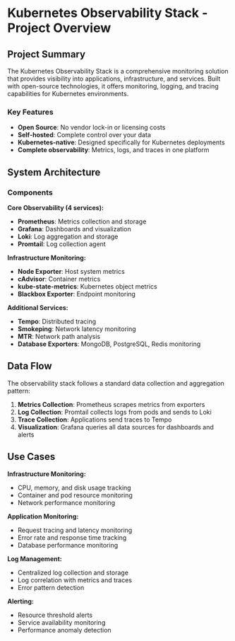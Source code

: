 # Kubernetes Observability Stack - Project Overview

## Project Summary

The Kubernetes Observability Stack is a comprehensive monitoring solution that provides visibility into applications, infrastructure, and services. Built with open-source technologies, it offers monitoring, logging, and tracing capabilities for Kubernetes environments.

### Key Features

- **Open Source**: No vendor lock-in or licensing costs
- **Self-hosted**: Complete control over your data
- **Kubernetes-native**: Designed specifically for Kubernetes deployments
- **Complete observability**: Metrics, logs, and traces in one platform

## System Architecture

### Components

**Core Observability (4 services):**
- **Prometheus**: Metrics collection and storage
- **Grafana**: Dashboards and visualization
- **Loki**: Log aggregation and storage
- **Promtail**: Log collection agent

**Infrastructure Monitoring:**
- **Node Exporter**: Host system metrics
- **cAdvisor**: Container metrics
- **kube-state-metrics**: Kubernetes object metrics
- **Blackbox Exporter**: Endpoint monitoring

**Additional Services:**
- **Tempo**: Distributed tracing
- **Smokeping**: Network latency monitoring
- **MTR**: Network path analysis
- **Database Exporters**: MongoDB, PostgreSQL, Redis monitoring

## Data Flow

The observability stack follows a standard data collection and aggregation pattern:

1. **Metrics Collection**: Prometheus scrapes metrics from exporters
2. **Log Collection**: Promtail collects logs from pods and sends to Loki
3. **Trace Collection**: Applications send traces to Tempo
4. **Visualization**: Grafana queries all data sources for dashboards and alerts

## Use Cases

**Infrastructure Monitoring:**
- CPU, memory, and disk usage tracking
- Container and pod resource monitoring
- Network performance monitoring

**Application Monitoring:**
- Request tracing and latency monitoring
- Error rate and response time tracking
- Database performance monitoring

**Log Management:**
- Centralized log collection and storage
- Log correlation with metrics and traces
- Error pattern detection

**Alerting:**
- Resource threshold alerts
- Service availability monitoring
- Performance anomaly detection


